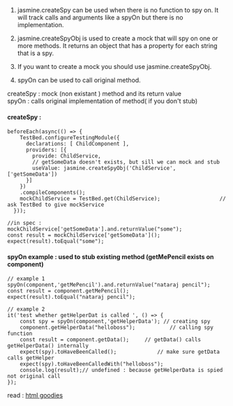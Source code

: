 1. jasmine.createSpy can be used when there is no function to spy on. It will track calls and arguments like a spyOn but there is no implementation.

2. jasmine.createSpyObj is used to create a mock that will spy on one or more methods. It returns an object that has a property for each string that is a spy.

3. If you want to create a mock you should use jasmine.createSpyObj. 

4. spyOn can be used to call original method.

createSpy : mock (non existant ) method and its return value  
spyOn : calls original implementation of method( if you don't stub)  

#### createSpy : 

    beforeEach(async(() => {
        TestBed.configureTestingModule({
          declarations: [ ChildComponent ],
          providers: [{
            provide: ChildService,
            // getSomeData doesn't exists, but sill we can mock and stub
            useValue: jasmine.createSpyObj('ChildService', ['getSomeData'])  
          }]
        })
        .compileComponents();
        mockChildService = TestBed.get(ChildService);                   // ask TestBed to give mockService
      }));

    //in spec : 
    mockChildService['getSomeData'].and.returnValue("some");
    const result = mockChildService['getSomeData']();
    expect(result).toEqual("some");



#### spyOn example : used to stub existing method (getMePencil exists on component)

    // example 1
    spyOn(component,'getMePencil').and.returnValue("nataraj pencil");
    const result = component.getMePencil();
    expect(result).toEqual("nataraj pencil");
    
    // example 2
    it('test whether getHelperDat is called ', () => {
        const spy = spyOn(component,'getHelperData'); // creating spy
        component.getHelperData("helloboss");           // calling spy function
        const result = component.getData();     // getData() calls getHelperData() internally
        expect(spy).toHaveBeenCalled();             // make sure getData calls getHelper 
        expect(spy).toHaveBeenCalledWith("helloboss");
        console.log(result);// undefined : because getHelperData is spied not original call
    });
    


read : [html goodies](https://www.htmlgoodies.com/html5/javascript/spy-on-javascript-methods-using-the-jasmine-testing-framework.html#:~:text=In%20Jasmine%2C%20mocks%20are%20referred,object%2C%20methodName%20where%20object.)
